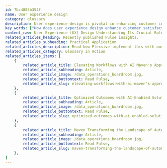 ```yaml
---
id: 7bc4885b354f
name: User experience design
category: glossary
description: User experience design is pivotal in enhancing customer interaction with digital platforms, fostering satisfaction, and driving business growth through a focus on customer needs and personalized experiences.
key_words: ["How does user experience design enhance customer satisfaction?", "What is the impact of UX design on customer loyalty and retention?", "How can effective UX design improve business growth?", "What are the signs that a business needs to improve its UX design?", "How do chatbots improve the user experience in modern applications?", "What role does machine learning play in evolving UX design?", "How can visual aids enhance interactions in user experience design?", "What are the benefits of hyper-personalization in UX design?", "How does UX design contribute to increased sales and cross-selling?", "What are the best practices for creating a seamless UX design?"]
content_raw: User Experience (UX) Design Understanding Its Crucial Role in Business Success At Maven Technologies, we view User Experience (UX) Design as crucial in defining, optimizing, and personalizing customer interactions with applications, websites, products, or services. It is more than just about aesthetics; it is about creating an environment that fosters seamless interactions and satisfaction, enabling customers to engage with your business whenever, wherever, and however they choose. An effective UX design focuses on the customer's needs, in turn driving satisfaction, engagement, retention, and loyalty — all key factors contributing towards business growth. Furthermore, it allows for hyper-personalization of customer experiences, leading to increased cross-selling, upselling, and overall sales. So, how do you know if you need to improve your UX? Signs such as a high bounce rate, frustrated customers due to impersonal interactions or limited channels of engagement, ineffective hand-off between different customer service channels, and inability to share valuable customer insights throughout the business all indicate that your UX needs refining. A standout example of a tool enhancing the modern user experience is the appropriately designed chatbot. These intelligent tools specialize in specific tasks and provide intuitive, minimalistic interactions. Over time, using technologies such as neural networks and machine learning, they learn, evolve, and offer personalized interactions. Incorporating visual aids like quick access buttons and images dramatically improve customer interactions. These help chatbots provide accurate, rapid responses, and ultimately, a superior user experience. At Maven Technologies, we believe in harnessing the power of UX Design to deliver what customers want precisely when and how they want it. We bring you the benefit of our experience in implementing advanced technologies to map and improve customer experiences, ensuring your business reaps the rewards of customer satisfaction and increased revenue. With our help, you can unlock productivity and propel your business into a thriving, modern world.
related_articles_heading: Recently published Pulse insights.
related_articles_subheading: Practical Application
related_articles_description: Read how Plexsive implement this with our clients.
related_articles_category: Glossary in Action
related_articles_items: [
	{
		related_article_title: Elevating Workflows with AI Maven's Approach,
		related_article_subheading: Article,
		related_article_image: /data_operations_boardroom.jpg,
		related_article_buttontext: Read Pulse,
		related_article_slug: elevating-workflows-with-ai-maven's-approach
	},
	{
		related_article_title: Optimized Outcomes with AI-Enabled Solutions,
		related_article_subheading: Article,
		related_article_image: /data_operations_boardroom.jpg,
		related_article_buttontext: Read Pulse,
		related_article_slug: optimized-outcomes-with-ai-enabled-solutions
	},
	{
		related_article_title: Maven Transforming the Landscape of Autonomous Vehicles,
		related_article_subheading: Article,
		related_article_image: /data_operations_boardroom.jpg,
		related_article_buttontext: Read Pulse,
		related_article_slug: maven-transforming-the-landscape-of-autonomous-vehicles
	},
]
---
```

